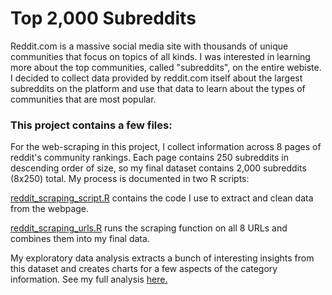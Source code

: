 # Top 2,000 Subreddits
Reddit.com is a massive social media site with thousands of unique communities that focus on topics of all kinds. I was interested in learning more about the top communities, called "subreddits", on the entire webiste. I decided to collect data provided by reddit.com itself about the largest subreddits on the platform and use that data to learn about the types of communities that are most popular. 

### This project contains a few files:

For the web-scraping in this project, I collect information across 8 pages of reddit's community rankings. Each page contains 250 subreddits in descending order of size, so my final dataset contains 2,000 subreddits (8x250) total. My process is documented in two R scripts:

[reddit_scraping_script.R](../main/reddit_scraping_script.R) contains the code I use to extract and clean data from the webpage.

[reddit_scraping_urls.R](../main/reddit_scraping_urls.R) runs the scraping function on all 8 URLs and combines them into my final data.

My exploratory data analysis extracts a bunch of interesting insights from this dataset and creates charts for a few aspects of the category information. See my full analysis [here.](../main/Top-2000-Subreddits-Analysis.md)



